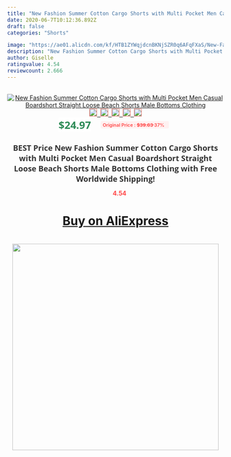 ```yaml
---
title: "New Fashion Summer Cotton Cargo Shorts with Multi Pocket Men Casual Boardshort Straight Loose Beach Shorts Male Bottoms Clothing"
date: 2020-06-7T10:12:36.892Z
draft: false
categories: "Shorts"

image: "https://ae01.alicdn.com/kf/HTB1ZYWqjdcnBKNjSZR0q6AFqFXaS/New-Fashion-Summer-Cotton-Cargo-Shorts-with-Multi-Pocket-Men-Casual-Boardshort-Straight-Loose-Beach-Shorts.jpg"
description: "New Fashion Summer Cotton Cargo Shorts with Multi Pocket Men Casual Boardshort Straight Loose Beach Shorts Male Bottoms Clothing"
author: Giselle
ratingvalue: 4.54
reviewcount: 2.666
---
```

<br>
<div style="text-align: center;">
<a href="https://s.click.aliexpress.com/e/_AWWDcZ" target="_blank" rel="nofollow noopener noreferrer"><img alt="New Fashion Summer Cotton Cargo Shorts with Multi Pocket Men Casual Boardshort Straight Loose Beach Shorts Male Bottoms Clothing" class="magnifier-image" src="https://ae01.alicdn.com/kf/HTB1ZYWqjdcnBKNjSZR0q6AFqFXaS/New-Fashion-Summer-Cotton-Cargo-Shorts-with-Multi-Pocket-Men-Casual-Boardshort-Straight-Loose-Beach-Shorts.jpg_640x640.jpg">
<br>
<img style="border:1px solid salmon" src="https://ae01.alicdn.com/kf/HTB1ZYWqjdcnBKNjSZR0q6AFqFXaS/New-Fashion-Summer-Cotton-Cargo-Shorts-with-Multi-Pocket-Men-Casual-Boardshort-Straight-Loose-Beach-Shorts.jpg_120x120.jpg">&nbsp;&nbsp;<img style="border:1px solid salmon" src="https://ae01.alicdn.com/kf/HTB1yhv1z7SWBuNjSszdq6zeSpXaI/New-Fashion-Summer-Cotton-Cargo-Shorts-with-Multi-Pocket-Men-Casual-Boardshort-Straight-Loose-Beach-Shorts.jpg_120x120.jpg">&nbsp;&nbsp;<img style="border:1px solid salmon" src="https://ae01.alicdn.com/kf/HTB12DwJz9tYBeNjSspaq6yOOFXaS/New-Fashion-Summer-Cotton-Cargo-Shorts-with-Multi-Pocket-Men-Casual-Boardshort-Straight-Loose-Beach-Shorts.jpg_120x120.jpg">&nbsp;&nbsp;<img style="border:1px solid salmon" src="https://ae01.alicdn.com/kf/HTB1xgiNzYGYBuNjy0Foq6AiBFXaQ/New-Fashion-Summer-Cotton-Cargo-Shorts-with-Multi-Pocket-Men-Casual-Boardshort-Straight-Loose-Beach-Shorts.jpg_120x120.jpg">&nbsp;&nbsp;<img style="border:1px solid salmon" src="https://ae01.alicdn.com/kf/HTB10kKFz1uSBuNjSsplq6ze8pXaW/New-Fashion-Summer-Cotton-Cargo-Shorts-with-Multi-Pocket-Men-Casual-Boardshort-Straight-Loose-Beach-Shorts.jpg_120x120.jpg"></a></div><br0>
<div style="text-align: center;"><span style="background-color: white; border: 0px; box-sizing: border-box; color: seagreen; display: inline-block; font-family: &quot;open sans&quot; , &quot;arial&quot; , &quot;helvetica&quot; , sans-serif , &quot;heiti&quot;; font-size: 24px; font-stretch: inherit; font-weight: 700; line-height: inherit; margin: 0px 10px 0px 0px; padding: 0px; vertical-align: middle;">$24.97 </span>
<span style="background: rgb(255 , 241 , 241); border-radius: 3px; border: 0px; box-sizing: border-box; color: #ff4747; display: inline-block; font-family: inherit; font-size: 12px; font-stretch: inherit; font-style: inherit; font-variant: inherit; font-weight: 600; line-height: inherit; margin: 0px; padding: 2px 5px; transform: scale(0.9); vertical-align: middle;">Original Price : <b style="text-decoration: line-through;">$39.63 </b> 37%&nbsp;&nbsp;</span></div>
<h1 style="color: #333333; display: inline-block; font-family: &quot;open sans&quot; , &quot;arial&quot; , &quot;helvetica&quot; , sans-serif , &quot;heiti&quot;; font-size: 18px; font-stretch: inherit; font-weight: 700; text-align: center;">BEST Price New Fashion Summer Cotton Cargo Shorts with Multi Pocket Men Casual Boardshort Straight Loose Beach Shorts Male Bottoms Clothing with Free Worldwide Shipping!</h1>
<div style="color: #ff4747; text-align: center;">
<img src="https://4.bp.blogspot.com/-M0ZcTcb-5uY/XleCXlxnR4I/AAAAAAAAAEc/OrjgMkXV1oMQFaCRZj5HQwOCBcu3w1FegCPcBGAYYCw/s1600/star.png" style="height: 15px;">&nbsp;<b>4.54</b></div>
<div class="button_cont" align="center"><a class="buynow_a" href="https://s.click.aliexpress.com/e/_AWWDcZ" target="_blank" rel="nofollow noopener noreferrer"><H1>Buy on AliExpress</H1></a></div><br>
<div class="separator" style="clear: both; text-align: center;">
<img src="https://lh3.googleusercontent.com/-pTy5HemUv9M/XlePHvY0dAI/AAAAAAAAAE4/0nX5iRUoIWY8eMW9Dpxeirr157OZliDIgCLcBGAsYHQ/s1600/badge.gif" width="480">
</div>
